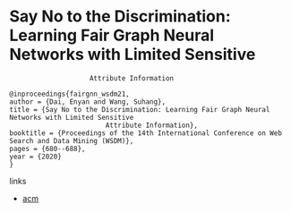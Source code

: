 # Say No to the Discrimination: Learning Fair Graph Neural Networks with Limited Sensitive
        				Attribute Information

```
@inproceedings{fairgnn_wsdm21,
author = {Dai, Enyan and Wang, Suhang},
title = {Say No to the Discrimination: Learning Fair Graph Neural Networks with Limited Sensitive
        				Attribute Information},
booktitle = {Proceedings of the 14th International Conference on Web Search and Data Mining (WSDM)},
pages = {680--688},
year = {2020}
}
```

links
- [acm](https://dl.acm.org/doi/abs/10.1145/3437963.3441752)
